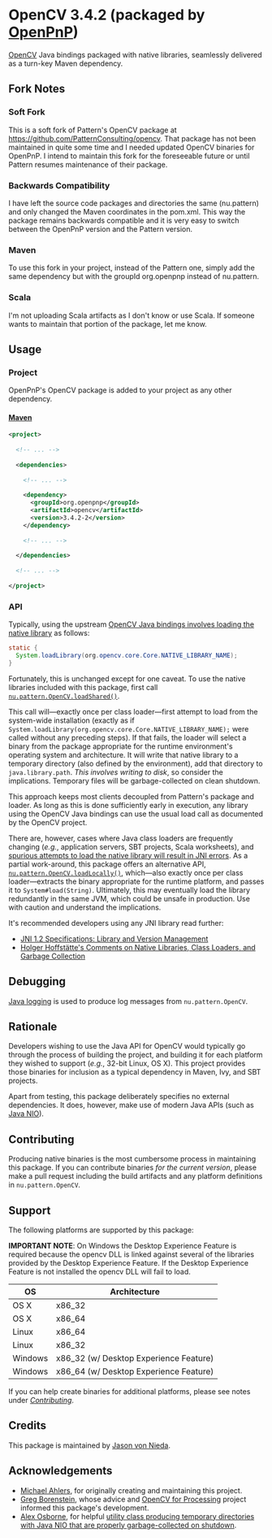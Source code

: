 # OpenCV 3.4.2 (packaged by [OpenPnP](http://openpnp.org))

[OpenCV](http://opencv.org) Java bindings packaged with native libraries, seamlessly delivered as a turn-key Maven dependency.

## Fork Notes

### Soft Fork

This is a soft fork of Pattern's OpenCV package at https://github.com/PatternConsulting/opencv.
That package has not been maintained in quite some time and I needed updated OpenCV
binaries for OpenPnP. I intend to maintain this fork for the foreseeable future
or until Pattern resumes maintenance of their package.

### Backwards Compatibility

I have left the source code packages and directories the same (nu.pattern)
and only changed the Maven coordinates in the pom.xml. This way the package
remains backwards compatible and it is very easy to switch between the
OpenPnP version and the Pattern version.

### Maven

To use this fork in your project, instead of the Pattern one, simply add
the same dependency but with the groupId org.openpnp instead of nu.pattern.

### Scala

I'm not uploading Scala artifacts as I don't know or use Scala. If someone
wants to maintain that portion of the package, let me know.

## Usage

### Project

OpenPnP's OpenCV package is added to your project as any other dependency.

#### [Maven](http://maven.apache.org/)

```xml
<project>
  
  <!-- ... -->
  
  <dependencies>
    
    <!-- ... -->
    
    <dependency>
      <groupId>org.openpnp</groupId>
      <artifactId>opencv</artifactId>
      <version>3.4.2-2</version>
    </dependency>
    
    <!-- ... -->
    
  </dependencies>
  
  <!-- ... -->
  
</project>
```

### API

Typically, using the upstream [OpenCV Java bindings involves loading the native library](http://docs.opencv.org/doc/tutorials/introduction/desktop_java/java_dev_intro.html#java-sample-with-ant) as follows:

```java
static {
  System.loadLibrary(org.opencv.core.Core.NATIVE_LIBRARY_NAME);
}
```

Fortunately, this is unchanged except for one caveat. To use the native libraries included with this package, first call [`nu.pattern.OpenCV.loadShared()`](https://github.com/PatternConsulting/opencv/blob/master/src/main/java/nu/pattern/OpenCV.java).

This call will—exactly once per class loader—first attempt to load from the system-wide installation (exactly as if `System.loadLibrary(org.opencv.core.Core.NATIVE_LIBRARY_NAME);` were called without any preceding steps). If that fails, the loader will select a binary from the package appropriate for the runtime environment's operating system and architecture. It will write that native library to a temporary directory (also defined by the environment), add that directory to `java.library.path`. _This involves writing to disk_, so consider the implications. Temporary files will be garbage-collected on clean shutdown.

This approach keeps most clients decoupled from Pattern's package and loader. As long as this is done sufficiently early in execution, any library using the OpenCV Java bindings can use the usual load call as documented by the OpenCV project.

There are, however, cases where Java class loaders are frequently changing (_e.g._, application servers, SBT projects, Scala worksheets), and [spurious attempts to load the native library will result in JNI errors](https://github.com/PatternConsulting/opencv/issues/7). As a partial work-around, this package offers an alternative API, [`nu.pattern.OpenCV.loadLocally()`](https://github.com/PatternConsulting/opencv/blob/master/src/main/java/nu/pattern/OpenCV.java), which—also exactly once per class loader—extracts the binary appropriate for the runtime platform, and passes it to `System#load(String)`. Ultimately, this may eventually load the library redundantly in the same JVM, which could be unsafe in production. Use with caution and understand the implications.

It's recommended developers using any JNI library read further:

- [JNI 1.2 Specifications: Library and Version Management](http://docs.oracle.com/javase/7/docs/technotes/guides/jni/jni-12.html#libmanage)
- [Holger Hoffstätte's Comments on Native Libraries, Class Loaders, and Garbage Collection](https://groups.google.com/forum/#!msg/ospl-developer/J4i6cF6yPk0/-3Jm3Qs_HDwJ)

## Debugging

[Java logging](http://docs.oracle.com/javase/8/docs/api/java/util/logging/package-summary.html) is used to produce log messages from `nu.pattern.OpenCV`.

## Rationale

Developers wishing to use the Java API for OpenCV would typically go through the process of building the project, and building it for each platform they wished to support (_e.g._, 32-bit Linux, OS X). This project provides those binaries for inclusion as a typical dependency in Maven, Ivy, and SBT projects.

Apart from testing, this package deliberately specifies no external dependencies. It does, however, make use of modern Java APIs (such as [Java NIO](http://docs.oracle.com/javase/tutorial/essential/io/fileio.html)).

## Contributing

Producing native binaries is the most cumbersome process in maintaining this package. If you can contribute binaries _for the current version_, please make a pull request including the build artifacts and any platform definitions in `nu.pattern.OpenCV`.

## Support

The following platforms are supported by this package:

**IMPORTANT NOTE**: On Windows the Desktop Experience Feature is required because the opencv DLL is linked against several of the libraries provided by the Desktop Experience Feature.  If the Desktop Experience Feature is not installed the opencv DLL will fail to load.

OS | Architecture
--- | ---
OS X | x86_32
OS X | x86_64
Linux | x86_64
Linux | x86_32
Windows | x86_32 (w/ Desktop Experience Feature)
Windows | x86_64 (w/ Desktop Experience Feature)

If you can help create binaries for additional platforms, please see notes under [_Contributing_](#contributing).

## Credits

This package is maintained by [Jason von Nieda](http://github.com/vonnieda).
  
## Acknowledgements

- [Michael Ahlers](http://github.com/michaelahlers), for originally creating and maintaining this project.
- [Greg Borenstein](https://github.com/atduskgreg), whose advice and [OpenCV for Processing](https://github.com/atduskgreg/opencv-processing) project informed this package's development. 
- [Alex Osborne](https://github.com/ato), for helpful [utility class producing temporary directories with Java NIO that are properly garbage-collected on shutdown](https://gist.github.com/ato/6774390).
